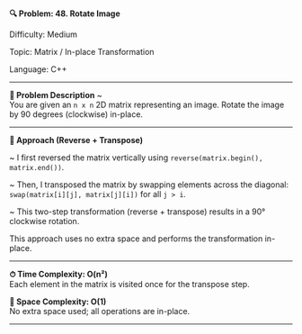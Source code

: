 **🔍 Problem: 48. Rotate Image**

Difficulty: Medium

Topic: Matrix / In-place Transformation

Language: C++

---------------------------------------------------------------------------------------------------------------------------

**📄 Problem Description** ~  
You are given an `n x n` 2D matrix representing an image. Rotate the image by 90 degrees (clockwise) in-place.

---------------------------------------------------------------------------------------------------------------------------

**🚀 Approach (Reverse + Transpose)**

~ I first reversed the matrix vertically using `reverse(matrix.begin(), matrix.end())`.

~ Then, I transposed the matrix by swapping elements across the diagonal:  
  `swap(matrix[i][j], matrix[j][i])` for all `j > i`.

~ This two-step transformation (reverse + transpose) results in a 90° clockwise rotation.

This approach uses no extra space and performs the transformation in-place.

---------------------------------------------------------------------------------------------------------------------------

**⏱ Time Complexity: O(n²)**  
Each element in the matrix is visited once for the transpose step.

**💾 Space Complexity: O(1)**  
No extra space used; all operations are in-place.

---------------------------------------------------------------------------------------------------------------------------
